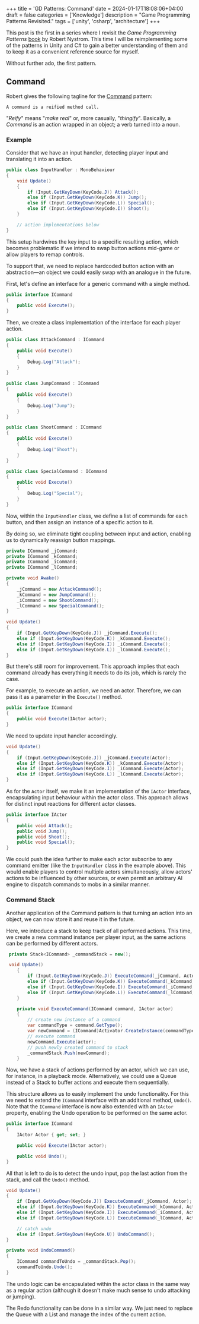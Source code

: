 +++
title = 'GD Patterns: Command'
date = 2024-01-17T18:08:06+04:00
draft = false
categories = ['Knowledge']
description = "Game Programming Patterns Revisited."
tags = ['unity', 'csharp', 'architecture']
+++

This post is the first in a series where I revisit the _Game Programming Patterns_ [book](https://gameprogrammingpatterns.com) by Robert Nystrom. This time I will be reimplementing some of the patterns in Unity and C# to gain a better understanding of them and to keep it as a convenient reference source for myself.

Without further ado, the first pattern.

## Command

Robert gives the following tagline for the [Command](https://gameprogrammingpatterns.com/command.html) pattern:

    A command is a reified method call.

"_Reify_" means "_make real_" or, more casually, "_thingify_". Basically, a _Command_ is an action wrapped in an object; a verb turned into a noun.

### Example

Consider that we have an input handler, detecting player input and translating it into an action.

```csharp
public class InputHandler : MonoBehaviour
{
    void Update()
    {
        if (Input.GetKeyDown(KeyCode.J)) Attack();
        else if (Input.GetKeyDown(KeyCode.K)) Jump();
        else if (Input.GetKeyDown(KeyCode.L)) Special();
        else if (Input.GetKeyDown(KeyCode.I)) Shoot();
    }

    // action implementations below
}
```

This setup hardwires the key input to a specific resulting action, which becomes problematic if we intend to swap button actions mid-game or allow players to remap controls.

To support that, we need to replace hardcoded button action with an abstraction—an object we could easily swap with an analogue in the future.

First, let's define an interface for a generic command with a single method.

```csharp
public interface ICommand
{
    public void Execute();
}
```
Then, we create a class implementation of the interface for each player action.

```csharp
public class AttackCommand : ICommand
{
    public void Execute()
    {
        Debug.Log("Attack");
    }
}

public class JumpCommand : ICommand
{
    public void Execute()
    {
        Debug.Log("Jump");
    }
}

public class ShootCommand : ICommand
{
    public void Execute()
    {
        Debug.Log("Shoot");
    }
}

public class SpecialCommand : ICommand
{
    public void Execute()
    {
        Debug.Log("Special");
    }
}
```

Now, within the `InputHandler` class, we define a list of commands for each button, and then assign an instance of a specific action to it.

By doing so, we eliminate tight coupling between input and action, enabling us to dynamically reassign button mappings.

```csharp
private ICommand _jCommand;
private ICommand _kCommand;
private ICommand _iCommand;
private ICommand _lCommand;

private void Awake() 
{
    _jCommand = new AttackCommand();
    _kCommand = new JumpCommand();
    _iCommand = new ShootCommand();
    _lCommand = new SpecialCommand();
}

void Update()
{
    if (Input.GetKeyDown(KeyCode.J)) _jCommand.Execute();
    else if (Input.GetKeyDown(KeyCode.K)) _kCommand.Execute();
    else if (Input.GetKeyDown(KeyCode.I)) _iCommand.Execute();
    else if (Input.GetKeyDown(KeyCode.L)) _lCommand.Execute();
}
```

But there's still room for improvement. This approach implies that each command already has everything it needs to do its job, which is rarely the case.

For example, to execute an action, we need an actor. Therefore, we can pass it as a parameter in the `Execute()` method.

```csharp
public interface ICommand
{
    public void Execute(IActor actor);
}
```
We need to update input handler accordingly.

```csharp
void Update()
{
    if (Input.GetKeyDown(KeyCode.J)) _jCommand.Execute(Actor);
    else if (Input.GetKeyDown(KeyCode.K)) _kCommand.Execute(Actor);
    else if (Input.GetKeyDown(KeyCode.I)) _iCommand.Execute(Actor);
    else if (Input.GetKeyDown(KeyCode.L)) _lCommand.Execute(Actor);
}
```

As for the `Actor` itself, we make it an implementation of the `IActor` interface, encapsulating input behaviour within the actor class. This approach allows for distinct input reactions for different actor classes.

```csharp
public interface IActor
{
    public void Attack();
    public void Jump();
    public void Shoot();
    public void Special();
}
```

We could push the idea further to make each actor subscribe to any command emitter (like the `InputHandler` class in the example above). This would enable players to control multiple actors simultaneously, allow actors' actions to be influenced by other sources, or even permit an arbitrary AI engine to dispatch commands to mobs in a similar manner.


### Command Stack
Another application of the Command pattern is that turning an action into an object, we can now store it and reuse it in the future.

Here, we introduce a stack to keep track of all performed actions. This time, we create a new command instance per player input, as the same actions can be performed by different actors.

```csharp
 private Stack<ICommand> _commandStack = new();

 void Update()
    {
        if (Input.GetKeyDown(KeyCode.J)) ExecuteCommand(_jCommand, Actor);
        else if (Input.GetKeyDown(KeyCode.K)) ExecuteCommand(_kCommand, Actor);
        else if (Input.GetKeyDown(KeyCode.I)) ExecuteCommand(_iCommand, Actor);
        else if (Input.GetKeyDown(KeyCode.L)) ExecuteCommand(_lCommand, Actor);
    }

    private void ExecuteCommand(ICommand command, IActor actor)
    {
        // create new instance of a command
        var commandType = command.GetType();
        var newCommand = (ICommand)Activator.CreateInstance(commandType);
        // execute command
        newCommand.Execute(actor);
        // push newly created command to stack
        _commandStack.Push(newCommand);
    }

```

Now, we have a stack of actions performed by an actor, which we can use, for instance, in a playback mode. Alternatively, we could use a Queue instead of a Stack to buffer actions and execute them sequentially.

This structure allows us to easily implement the undo functionality. For this we need to extend the `ICommand` interface with an additional method, `Undo()`. Note that the `ICommand` interface is now also extended with an `IActor` property, enabling the Undo operation to be performed on the same actor.

```csharp
public interface ICommand
{
    IActor Actor { get; set; }

    public void Execute(IActor actor);

    public void Undo();
}
```

All that is left to do is to detect the undo input, pop the last action from the stack, and call the `Undo()` method.

```csharp
void Update()
{
    if (Input.GetKeyDown(KeyCode.J)) ExecuteCommand(_jCommand, Actor);
    else if (Input.GetKeyDown(KeyCode.K)) ExecuteCommand(_kCommand, Actor);
    else if (Input.GetKeyDown(KeyCode.I)) ExecuteCommand(_iCommand, Actor);
    else if (Input.GetKeyDown(KeyCode.L)) ExecuteCommand(_lCommand, Actor);

    // catch undo
    else if (Input.GetKeyDown(KeyCode.U)) UndoCommand();
}

private void UndoCommand()
{
    ICommand commandToUndo = _commandStack.Pop();
    commandToUndo.Undo();
}
```

The undo logic can be encapsulated within the actor class in the same way as a regular action (although it doesn't make much sense to undo attacking or jumping).

The Redo functionality can be done in a similar way. We just need to replace the Queue with a List and manage the index of the current action.


